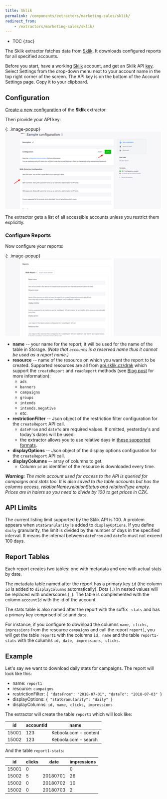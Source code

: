```yaml
---
title: Sklik
permalink: /components/extractors/marketing-sales/sklik/
redirect_from:
    - /extractors/marketing-sales/sklik/
---
```


* TOC
{:toc}

The Sklik extractor fetches data from [Sklik](https://www.sklik.cz/). It downloads configured reports for all specified accounts.

Before you start, have a working [Sklik](https://www.sklik.cz/) account, and get an Sklik 
API [key](https://www.sklik.cz/generateToken). Select Settings from the drop-down menu next to your account name
in the top right corner of the screen. The API key is on the bottom of the Account Settings page. Copy it to your clipboard.

## Configuration
[Create a new configuration](/components/#creating-component-configuration) of the **Sklik** extractor.

Then provide your API key:

{: .image-popup}
![Sklik API Key](/components/extractors/marketing-sales/sklik/sklik-1.png)

The extractor gets a list of all accessible accounts unless you restrict them explicitly.

### Configure Reports
Now configure your reports:

{: .image-popup}
![Sklik Report](/components/extractors/marketing-sales/sklik/sklik-2.png)

- **name** -- your name for the report; it will be used for the name of the table in Storage. *(Note that `accounts` is a reserved name thus it cannot be used as a report name.)*
- **resource** -- name of the resource on which you want the report to be created. Supported resources are all from [api.sklik.cz/drak](https://api.sklik.cz/drak/) which support the `createReport` and `readReport` methods (see [Blog post](https://blog.seznam.cz/2017/12/spravne-pouzivat-limit-offset-metodach-statisticke-reporty-api-drak/) for more information):
  - `ads`
  - `banners`
  - `campaigns`
  - `groups`
  - `intends`
  - `intends.negative`
  - etc.
- **restrictionFilter** -- Json object of the restriction filter configuration for the `createReport` API call.
  - `dateFrom` and `dateTo` are required values. If omitted, yesterday's and today's dates will be used.
  - the extractor allows you to use relative days in [these supported formats](https://www.php.net/manual/en/datetime.formats.relative.php).
- **displayOptions** -- Json object of the display options configuration for the `createReport` API call.
- **displayColumns** -- array of columns to get.
  - Column `id` as identifier of the resource is downloaded every time.

***Warning:**
The main account used for access to the API is queried for campaigns and stats too. It is also saved to the table accounts
but has the columns access, relationName,relationStatus and relationType empty.
Prices are in halers so you need to divide by 100 to get prices in CZK.*

## API Limits
The current listing limit supported by the Sklik API is 100. A problem appears when `statGranularity` is added to `displayOptions`.
If you define `daily` granularity, the limit is divided by the number of days in the specified interval.
It means the interval between `dateFrom` and `dateTo` must not exceed 100 days.

## Report Tables

Each report creates two tables: one with metadata and one with actual stats by date.

The metadata table named after the report has a primary key `id` (the column `id` is added to `displayColumns` automatically). Dots (`.`) in nested values will be replaced with underscores (`_`). The table is complemented with the column `accountId` with the id of the account.

The stats table is also named after the report with the suffix `-stats` and has a primary key comprised of `id` and `date`.

For instance, if you configure to download the columns `name, clicks, impressions` from the resource `campaigns` and call the report `report1`, you will get the table `report1` with the columns `id, name` and the table `report1-stats` with the columns `id, date, impressions, clicks`.

## Example

Let's say we want to download daily stats for campaigns. The report will look like this:

- name: `report1`
- resource: `campaigns`
- restrictionFilter: `{ "dateFrom": "2018-07-01", "dateTo": "2018-07-03" }`
- displayOptions: `{ "statGranularity": "daily" }`
- displayColumns: `id, name, clicks, impressions`

The extractor will create the table `report1` which will look like:

|id|accountId|name|
|---|---|---|
|15001|123|Keboola.com - content|
|15002|123|Keboola.com - search|

And the table `report1-stats`:

|id|clicks|date|impressions|
|---|---|---|---|
|15001|0||0|
|15002|5|20180701|26|
|15002|0|20180702|10|
|15002|0|20180703|2|
